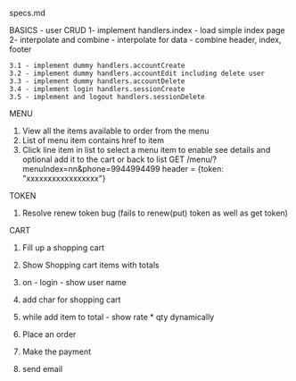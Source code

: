 specs.md

BASICS - user CRUD
	1- implement handlers.index
		- load simple index page
	2- interpolate and combine
		- interpolate for data
		- combine header, index, footer

	3.1 - implement dummy handlers.accountCreate 
	3.2 - implement dummy handlers.accountEdit including delete user
	3.3 - implement dummy handlers.accountDelete 
	3.4 - implement login handlers.sessionCreate
	3.5 - implement and logout handlers.sessionDelete

MENU
1. View all the items available to order from the menu
2. List of menu item contains href to item
3. Click line item in list to select a menu item to enable see details and optional add it to the cart or back to list
	GET	/menu/?menuIndex=nn&phone=9944994499
	header = {token: "xxxxxxxxxxxxxxxxx"}

TOKEN
1. Resolve renew token bug (fails to renew(put) token as well as get token)
 
CART
1. Fill up a shopping cart
2. Show Shopping cart items with totals
3. on - login - show user name
4. add char for shopping cart
5. while add item to total - show rate * qty dynamically

4. Place an order 
5. Make the payment
6. send email

